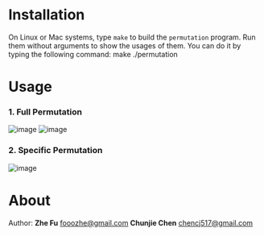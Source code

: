 Installation
==========

On Linux or Mac systems, type `make` to build the `permutation` program. Run them without arguments to show the usages of them. You can do it by typing the following command: 
	make
	./permutation
	

Usage
==========
### 1. Full Permutation
![image](https://raw.github.com/fooozhe/Permutation_Generator/master/screenshots/1.png)
![image](https://raw.github.com/fooozhe/Permutation_Generator/master/screenshots/2.png)

### 2. Specific Permutation
![image](https://raw.github.com/fooozhe/Permutation_Generator/master/screenshots/3.png)

About
==========

Author:  **Zhe Fu** <fooozhe@gmail.com>
         **Chunjie Chen** <chencj517@gmail.com>
